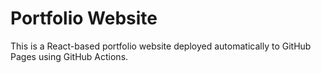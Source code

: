 # Portfolio Website

This is a React-based portfolio website deployed automatically to GitHub Pages using GitHub Actions.
